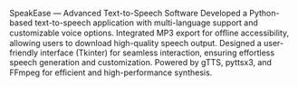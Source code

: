 SpeakEase  — Advanced Text-to-Speech Software 
Developed a Python-based text-to-speech application with 
multi-language support and customizable voice options. Integrated MP3 
export for ofﬂine accessibility, allowing users to download high-quality 
speech output. Designed a user-friendly interface (Tkinter) for seamless 
interaction, ensuring effortless speech generation and customization. 
Powered by gTTS, pyttsx3, and FFmpeg for efﬁcient and 
high-performance synthesis.

